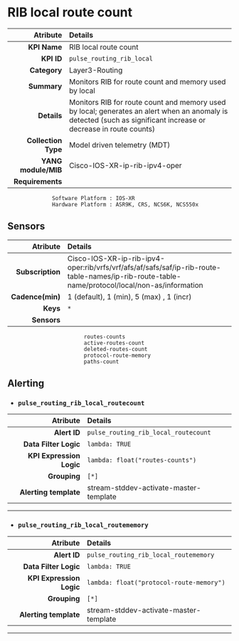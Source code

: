 
RIB local route count
====
Atribute|Details
---:|:---
**KPI Name**    | RIB local route count
**KPI ID**      | `pulse_routing_rib_local`
**Category**    | Layer3-Routing
**Summary**     | Monitors RIB for route count and memory used by local
**Details**     | Monitors RIB for route count and memory used by local; generates an alert when an anomaly is detected (such as significant increase or decrease in route counts)
**Collection Type** | Model driven telemetry (MDT)
**YANG module/MIB** | Cisco-IOS-XR-ip-rib-ipv4-oper
**Requirements**    |
                  Software Platform : IOS-XR
                  Hardware Platform : ASR9K, CRS, NCS6K, NCS550x
Sensors
---
Atribute|Details
---:|:---
**Subscription** | Cisco-IOS-XR-ip-rib-ipv4-oper:rib/vrfs/vrf/afs/af/safs/saf/ip-rib-route-table-names/ip-rib-route-table-name/protocol/local/non-as/information
**Cadence(min)** | 1 (default), 1 (min), 5 (max) , 1 (incr)
**Keys**         | `*`
**Sensors**      |
                            routes-counts
                            active-routes-count
                            deleted-routes-count
                            protocol-route-memory
                            paths-count
     
Alerting
---

* ### `pulse_routing_rib_local_routecount`
Atribute|Details
---:|:---
**Alert ID**             | ```pulse_routing_rib_local_routecount```
**Data Filter Logic**    | ```lambda: TRUE```
**KPI Expression Logic** | ```lambda: float("routes-counts")```
**Grouping**             | ```[*]```
**Alerting template**    | stream-stddev-activate-master-template
---

* ### `pulse_routing_rib_local_routememory`
Atribute|Details
---:|:---
**Alert ID**             | ```pulse_routing_rib_local_routememory```
**Data Filter Logic**    | ```lambda: TRUE```
**KPI Expression Logic** | ```lambda: float("protocol-route-memory")```
**Grouping**             | ```[*]```
**Alerting template**    | stream-stddev-activate-master-template
---

